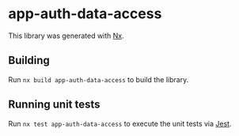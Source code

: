 # app-auth-data-access

This library was generated with [Nx](https://nx.dev).

## Building

Run `nx build app-auth-data-access` to build the library.

## Running unit tests

Run `nx test app-auth-data-access` to execute the unit tests via [Jest](https://jestjs.io).
